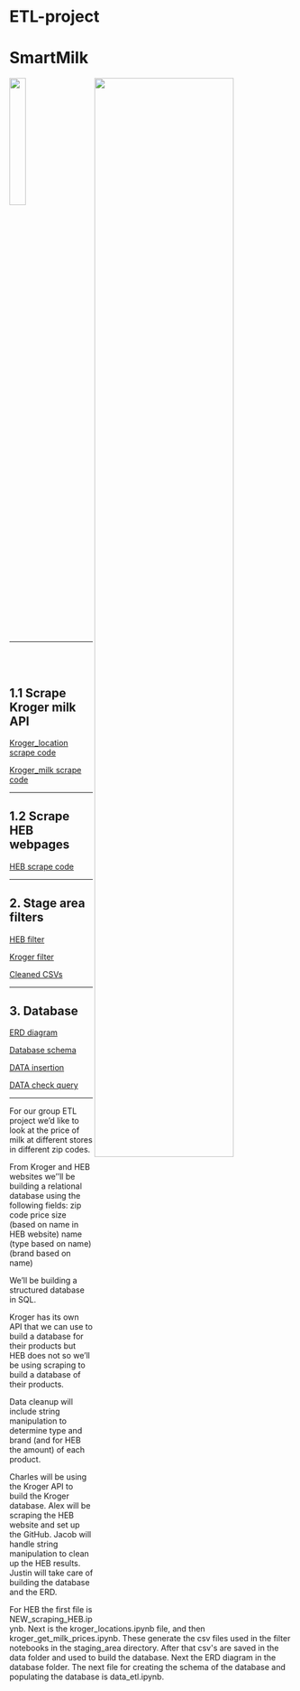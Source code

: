 # ETL-project

# SmartMilk


<img src="images/data-lake.gif"  align="right" width="70%"/>

<img src="https://www.kroger.com/product/images/large/front/0019181735007" align="center" width="24%"/>


<br> </br>

_______________________
<br> </br>

## 1.1 Scrape Kroger milk API 

[Kroger_location scrape code](kroger/kroger_location.ipynb)

[Kroger_milk scrape code](kroger/kroger_milk_get_price.ipynb)

__________________________
## 1.2 Scrape HEB webpages

[HEB scrape code](NEW_scraping_HEB.ipynb)

_________________________
## 2. Stage area filters

[HEB filter](staging_area/filters_HEB.ipynb)

[Kroger filter](staging_area/filters_kroger.ipynb)

[Cleaned CSVs](data/)

____________________________

## 3. Database

[ERD diagram](database/ERD.pdf)

[Database schema](database/schema.sql)

[DATA insertion](database/data_etl.ipynb)

[DATA check query](database/Check_database_insertion.ipynb)

_________________________________
For our group ETL project we’d like to look at the price of milk at different stores in different zip codes.


From Kroger and HEB websites we’’ll be building a relational database using the following fields:
zip code
price
size (based on name in HEB website)
name
(type based on name)
(brand based on name)


We’ll be building a structured database in SQL.

Kroger has its own API that we can use to build a database for their products but HEB does not so we’ll be using scraping to build a database of their products.

Data cleanup will include string manipulation to determine type and brand (and for HEB the amount) of each product.

Charles will be using the Kroger API to build the Kroger database.
Alex will be scraping the HEB website and set up the GitHub.
Jacob will handle string manipulation to clean up the HEB results.
Justin will take care of building the database and the ERD.

For HEB the first file is NEW_scraping_HEB.ipynb. Next is the kroger_locations.ipynb file, and then kroger_get_milk_prices.ipynb. These generate the csv files used in the filter notebooks in the staging_area directory. After that csv's are saved in the data folder and used to build the database.
Next the ERD diagram in the database folder. The next file for creating the schema of the database and populating the database is data_etl.ipynb.
